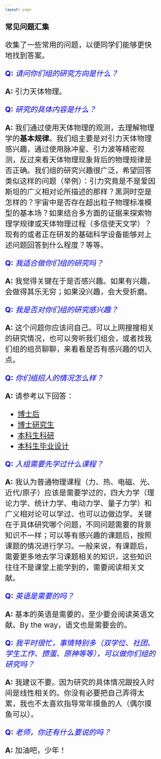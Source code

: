```yaml
---
layout: page
---
```


<big><big><big> **常见问题汇集**

收集了一些常用的问题，以便同学们能够更快地找到答案。

<font color="blue"><b>Q:</b> <i>请问你们组的研究方向是什么？</i></font>

**A:** 引力天体物理。

<font color="blue"><b>Q:</b> <i>研究的具体内容是什么？</i></font>

**A:** 我们通过使用天体物理的观测，去理解物理学的**基本规律**。我们组主要是对引力天体物理感兴趣，通过使用脉冲星、引力波等精密观测，反过来看天体物理现象背后的物理规律是否正确。我们组的研究兴趣很广泛，希望回答类似这样的问题（举例）：引力究竟是不是爱因斯坦的广义相对论所描述的那样？黑洞时空是怎样的？宇宙中是否存在超出粒子物理标准模型的基本场？如果结合多方面的证据来探索物理学规律或天体物理过程（多信使天文学）？现有的或者正在研发的基础科学设备能够对上述问题回答到什么程度？等等。

<font color="blue"><b>Q:</b> <i>我适合做你们组的研究吗？</i></font>

**A:** 我觉得关键在于是否感兴趣。如果有兴趣，会做得其乐无穷；如果没兴趣，会大受折磨。

<font color="blue"><b>Q:</b> <i>我是否对你们组的研究感兴趣？</i></font>

**A:** 这个问题你应该问自己。可以上网搜搜相关的研究情况，也可以旁听我们组会，或者找我们组的组员聊聊，来看看是否有感兴趣的切入点。

<font color="blue"><b>Q:</b> <i>你们组招人的情况怎么样？</i></font>

**A:** 请参考以下回答：

- [博士后](/assets/postdoc)
- [博士研究生](/assets/phd)
- [本科生科研](/assets/undergraduate)
- [本科生毕业设计](/assets/bachelor)

<font color="blue"><b>Q:</b> <i>入组需要先学过什么课程？</i></font>

**A:** 我认为普通物理课程（力、热、电磁、光、近代/原子）应该是需要学过的，四大力学（理论力学、统计力学、电动力学、量子力学）和广义相对论可以学过、也可以边做边学。关键在于具体研究哪个问题，不同问题需要的背景知识不一样；可以等有感兴趣的课题后，按照课题的情况进行学习。一般来说，有课题后，需要更多地去学习课题相关的知识，这些知识往往不是课堂上能学到的，需要阅读相关文献。

<font color="blue"><b>Q:</b> <i>英语是需要的吗？</i></font>

**A:** 基本的英语是需要的，至少要会阅读英语文献。By the way，语文也是需要会的。

<font color="blue"><b>Q:</b> <i>我平时很忙，事情特别多（双学位、社团、学生工作、掼蛋、原神等等），可以做你们组的研究吗？</i></font>

**A:** 我建议不要。因为研究的具体情况跟投入时间是线性相关的。你没有必要把自己弄得太累，我也不太喜欢指导常年摸鱼的人（偶尔摸鱼可以）。

<font color="blue"><b>Q:</b> <i>老师，你还有什么要说的吗？</i></font>

**A:** 加油吧，少年！

<!---------------------------------------------------------------->

<script type="text/x-mathjax-config">

  MathJax.Hub.Config({
    tex2jax: {
      inlineMath: [ ['$','$'] ],
      processEscapes: true
    }
  });
</script>

<!---------------------------------------------------------------->

<script type="text/javascript"
  src="https://cdn.mathjax.org/mathjax/latest/MathJax.js?config=TeX-AMS-MML_HTMLorMML">
</script>